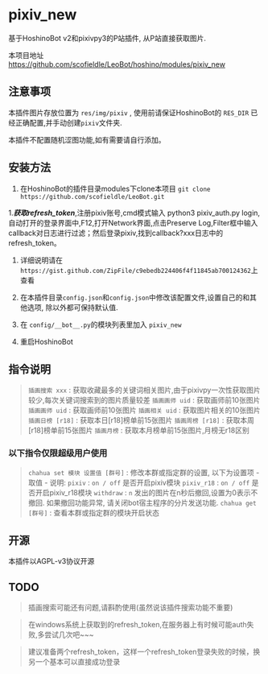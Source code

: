 # pixiv_new

基于HoshinoBot v2和pixivpy3的P站插件, 从P站直接获取图片.

本项目地址 https://github.com/scofieldle/LeoBot/hoshino/modules/pixiv_new

## 注意事项

本插件图片存放位置为 `res/img/pixiv` , 使用前请保证HoshinoBot的 `RES_DIR` 已经正确配置,并手动创建`pixiv`文件夹.

本插件不配置随机涩图功能,如有需要请自行添加。

## 安装方法

1. 在HoshinoBot的插件目录modules下clone本项目 `git clone https://github.com/scofieldle/LeoBot.git`

1.***获取refresh_token***,注册pixiv账号,cmd模式输入 python3 pixiv_auth.py login,自动打开的登录界面中,F12,打开Network界面,点击Preserve Log,Filter框中输入callback对日志进行过滤；然后登录pixiv,找到callback?xxx日志中的refresh_token。

1. 详细说明请在`https://gist.github.com/ZipFile/c9ebedb224406f4f11845ab700124362`上查看

1. 在本插件目录`config.json`和`config.json`中修改该配置文件,设置自己的<token>和其他选项, 除<token>以外都可保持默认值.

1. 在 `config/__bot__.py`的模块列表里加入 `pixiv_new`

1. 重启HoshinoBot

## 指令说明

> `插画搜索 xxx` : 获取收藏最多的关键词相关图片,由于pixivpy一次性获取图片较少,每次关键词搜索到的图片质量较差
> `插画画师 uid` : 获取画师前10张图片
> `插画画师 uid` : 获取画师前10张图片
> `插画相关 uid` : 获取图片相关的10张图片
> `插画日榜 [r18]` : 获取本日[r18]榜单前15张图片
> `插画周榜 [r18]` : 获取本周[r18]榜单前15张图片
> `插画月榜` : 获取本月榜单前15张图片,月榜无r18区别

### 以下指令仅限超级用户使用

> `chahua set 模块 设置值 [群号]` : 修改本群或指定群的设置, 以下为设置项 - 取值 - 说明:
  > `pixiv` : `on / off` 是否开启pixiv模块
  > `pixiv_r18` : `on / off` 是否开启pixiv_r18模块
  > `withdraw` : `n` 发出的图片在n秒后撤回,设置为0表示不撤回. 如果撤回功能异常, 请关闭bot宿主程序的分片发送功能.
> `chahua get [群号]` : 查看本群或指定群的模块开启状态

## 开源

本插件以AGPL-v3协议开源


## TODO

> 插画搜索可能还有问题,请斟酌使用(虽然说该插件搜索功能不重要)

> 在windows系统上获取到的refresh_token,在服务器上有时候可能auth失败,多尝试几次吧~~~

> 建议准备两个refresh_token，这样一个refresh_token登录失败的时候，换另一个基本可以直接成功登录

